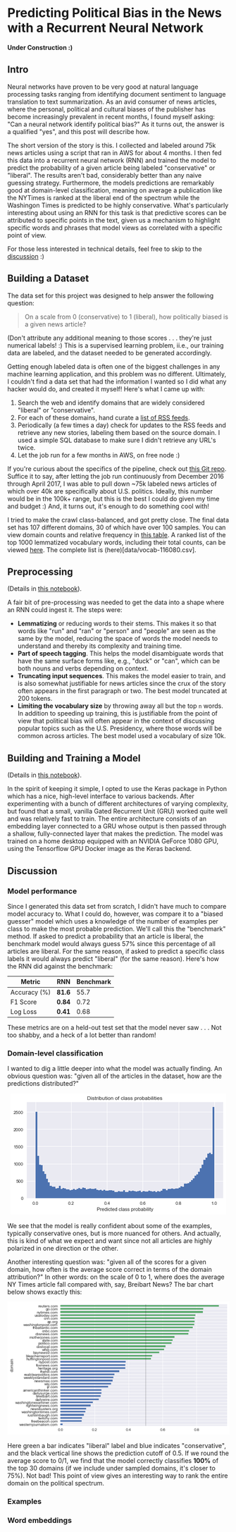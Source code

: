 # Predicting Political Bias in the News with a Recurrent Neural Network

__Under Construction :)__

## Intro

Neural networks have proven to be very good at natural language processing tasks ranging from identifying document sentiment to language translation to text summarization. As an avid consumer of news articles, where the personal, political and cultural biases of the publisher has become increasingly prevalent in recent months, I found myself asking:  "Can a neural network identify political bias?"  As it turns out, the answer is a qualified "yes", and this post will describe how.

The short version of the story is this.  I collected and labeled around 75k news articles using a script that ran in AWS for about 4 months.  I then fed this data into a recurrent neural network (RNN) and trained the model to predict the probability of a given article being labeled "conservative" or "liberal".  The results aren't bad, considerably better than any naive guessing strategy.  Furthermore, the models predictions are remarkably good at domain-level classification, meaning on average a publication like the NYTimes is ranked at the liberal end of the spectrum while the Washingon Times is predicted to be highly conservative.  What's particularly interesting about using an RNN for this task is that predictive scores can be attributed to specific points in the text, given us a mechanism to highlight specific words and phrases that model views as correlated with a specific point of view.

For those less interested in technical details, feel free to skip to the [discussion](#Discussion) :)

## Building a Dataset

The data set for this project was designed to help answer the following question:

> On a scale from 0 (conservative) to 1 (liberal), how politically biased is a given news article?

(Don't attribute any additional meaning to those scores . . . they're just numerical labels! :)  This is a supervised learning problem, ii.e., our training data are labeled, and the dataset needed to be generated accordingly.  

Getting enough labeled data is often one of the biggest challenges in any machine learning application, and this problem was no different.  Ultimately, I couldn't find a data set that had the information I wanted so I did what any hacker would do, and created it myself!  Here's what I came up with:

1. Search the web and identify domains that are widely considered "liberal" or "conservative".
1. For each of these domains, hand curate a [list of RSS feeds](https://github.com/davebiagioni/news-crawler/tree/master/rss).
1. Periodically (a few times a day) check for updates to the RSS feeds and retrieve any new stories, labeling them based on the source domain. I used a simple SQL database to make sure I didn't retrieve any URL's twice.
1. Let the job run for a few months in AWS, on  free node :)

If you're curious about the specifics of the pipeline, check out [this Git repo](https://github.com/davebiagioni/news-crawler).  Suffice it to say, after letting the job run continuously from December 2016 through April 2017, I was able to pull down ~75k labeled news articles of which over 40k are specifically about U.S. politics.  Ideally, this number would be in the 100k+ range, but this is the best I could do given my time and budget :)  And, it turns out, it's enough to do something cool with!

I tried to make the crawl class-balanced, and got pretty close.  The final data set has 107 different domains, 30 of which have over 100 samples.  You can view domain counts and relative frequency in [this table](data/domains.md).  A ranked list of the top 1000 lemmatized vocabulary words, including their total counts, can be viewed [here](data/vocab-1000.csv).  The complete list is (here)[data/vocab-116080.csv].

## Preprocessing

(Details in [this notebook](../news-classifier/1-preproc.ipynb)).

A fair bit of pre-processing was needed to get the data into a shape where an RNN could ingest it.  The steps were:

- __Lemmatizing__ or reducing words to their stems.  This makes it so that words like "run" and "ran" or "person" and "people" are seen as the same by the model, reducing the space of words the model needs to understand and thereby its complexity and training time.
- __Part of speech tagging__.  This helps the model disambiguate words that have the same surface forms like, e.g., "duck" or "can", which can be both nouns and verbs depending on context.
- __Truncating input sequences__.  This makes the model easier to train, and is also somewhat justifiable for news articles since the crux of the story often appears in the first paragraph or two.  The best model truncated at 200 tokens.
- __Limiting the vocabulary size__ by throwing away all but the top `n` words.  In addition to speeding up training, this is justifiable from the point of view that political bias will often appear in the context of discussing popular topics such as the U.S. Presidency, where those words will be common across articles.  The best model used a vocabulary of size 10k.

## Building and Training a Model

(Details in [this notebook](../news-classifier/2-classify.ipynb)).

In the spirit of keeping it simple, I opted to use the Keras package in Python which has a nice, high-level interface to various backends.  After experimenting with a bunch of different architectures of varying complexity, but found that a small, vanilla Gated Recurrent Unit (GRU) worked quite well and was relatively fast to train.  The entire architecture consists of an embedding layer connected to a GRU whose output is then passed through a shallow, fully-connected layer that makes the prediction.  The model was trained on a home desktop equipped with an NVIDIA GeForce 1080 GPU, using the Tensorflow GPU Docker image as the Keras backend.

## Discussion

### Model performance

Since I generated this data set from scratch, I didn't have much to compare model accuracy to.  What I could do, however, was compare it to a "biased guesser" model which uses a knowledge of the number of examples per class to make the most probable prediction.  We'll call this the "benchmark" method.  If asked to predict a probability that an article is liberal, the benchmark model would always guess 57% since this percentage of all articles are liberal.  For the same reason, if asked to predict a specific class labels it would always predict "liberal" (for the same reason).  Here's how the RNN did against the benchmark:

| Metric        | RNN           |  Benchmark  |
| ------------- |-------------| ----- |
| Accuracy (%) | __81.6__ | 55.7 |
| F1 Score | __0.84__ | 0.72 |
| Log Loss | __0.41__ | 0.68 | 

These metrics are on a held-out test set that the model never saw . . . Not too shabby, and a heck of a lot better than random!

### Domain-level classification

I wanted to dig a little deeper into what the model was actually finding.  An obvious question was: "given all of the articles in the dataset, how are the predictions distributed?"

<div style="text-align:center"><img src="img/prob-dist.png" alt="prob-dist" class="inline"/></div>

We see that the model is really confident about some of the examples, typically conservative ones, but is more nuanced for others.  And actually, this is kind of what we expect and want since not all articles are highly polarized in one direction or the other.

Another interesting question was:  "given all of the scores for a given domain, how often is the average score correct in terms of the domain attribution?"  In other words:  on the scale of 0 to 1, where does the average NY Times article fall compared with, say, Breibart News?  The bar chart below shows exactly this:

<div style="text-align:center"><img src="img/avg-prob-by-domain.png" alt="avg-prob-by-domain" class="inline"/></div>

Here green a bar indicates "liberal" label and blue indicates "conservative", and the black vertical line shows the prediction cutoff of 0.5.  If we round the average score to 0/1, we find that the model correctly classifies __100%__ of the top 30 domains (if we include under sampled domains, it's closer to 75%).  Not bad! This point of view gives an interesting way to rank the entire domain on the political spectrum. 

### Examples



### Word embeddings